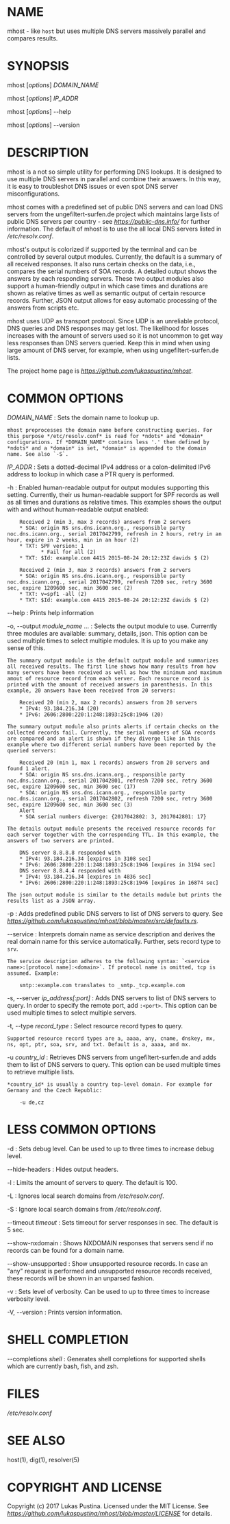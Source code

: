# NAME

mhost - like `host` but uses multiple DNS servers massively parallel and compares results.


# SYNOPSIS

mhost [*options*] *DOMAIN_NAME*

mhost [*options*] *IP_ADDR*

mhost [*options*] --help

mhost [*options*] --version


# DESCRIPTION

mhost is a not so simple utility for performing DNS lookups. It is designed to use multiple DNS servers in parallel and combine their answers. In this way, it is easy to troubleshot DNS issues or even spot DNS server misconfigurations.

mhost comes with a predefined set of public DNS servers and can load DNS servers from the ungefiltert-surfen.de project which maintains large lists of public DNS servers per country - see *https://public-dns.info/* for further information. The default of mhost is to use the all local DNS servers listed in */etc/resolv.conf*.

mhost's output is colorized if supported by the terminal and can be controlled by several output modules. Currently, the default is a summary of all received responses. It also runs certain checks on the data, i.e., compares the serial numbers of SOA records. A detailed output shows the answers by each responding servers. These two output modules also support a human-friendly output in which case times and durations are shown as relative times as well as semantic output of certain resource records. Further, JSON output allows for easy automatic processing of the answers from scripts etc.

mhost uses UDP as transport protocol. Since UDP is an unreliable protocol, DNS queries and DNS responses may get lost. The likelihood for losses increases with the amount of servers used so it is not uncommon to get way less responses than DNS servers queried. Keep this in mind when using large amount of DNS server, for example, when using ungefiltert-surfen.de lists.

The project home page is *https://github.com/lukaspustina/mhost*.


# COMMON OPTIONS

*DOMAIN_NAME*
: Sets the domain name to lookup up.

    mhost preprocesses the domain name before constructing queries. For this purpose */etc/resolv.conf* is read for *ndots* and *domain* configurations. If *DOMAIN_NAME* contains less '.' then defined by *ndots* and a *domain* is set, *domain* is appended to the domain name. See also `-S`.

*IP_ADDR*
: Sets a dotted-decimal IPv4 address or a colon-delimited IPv6 address to lookup in which case a PTR query is performed.

-h
: Enabled human-readable output for output modules supporting this setting. Currently, their us human-readable support for SPF records as well as all times and durations as relative times. This examples shows the output with and without human-readable output enabled:

        Received 2 (min 3, max 3 records) answers from 2 servers
        * SOA: origin NS sns.dns.icann.org., responsible party noc.dns.icann.org., serial 2017042799, refresh in 2 hours, retry in an hour, expire in 2 weeks, min in an hour (2)
        * TXT: SPF version: 1
               * Fail for all (2)
        * TXT: $Id: example.com 4415 2015-08-24 20:12:23Z davids $ (2)

        Received 2 (min 3, max 3 records) answers from 2 servers
        * SOA: origin NS sns.dns.icann.org., responsible party noc.dns.icann.org., serial 2017042799, refresh 7200 sec, retry 3600 sec, expire 1209600 sec, min 3600 sec (2)
        * TXT: v=spf1 -all (2)
        * TXT: $Id: example.com 4415 2015-08-24 20:12:23Z davids $ (2)

--help
: Prints help information

-o, --output *module_name* ...
: Selects the output module to use. Currently three modules are available: summary, details, json. This option can be used multiple times to select multiple modules. It is up to you make any sense of this.

    The summary output module is the default output module and summarizes all received results. The first line shows how many results from how many servers have been received as well as how the minimum and maximum amout of resource record from each server. Each resource record is printed with the amount of received answers in parenthesis. In this example, 20 answers have been received from 20 servers:

        Received 20 (min 2, max 2 records) answers from 20 servers
        * IPv4: 93.184.216.34 (20)
        * IPv6: 2606:2800:220:1:248:1893:25c8:1946 (20)

    The summary output module also prints alerts if certain checks on the collected records fail. Currently, the serial numbers of SOA records are compared and an alert is shown if they diverge like in this example where two different serial numbers have been reported by the queried servers:

        Received 20 (min 1, max 1 records) answers from 20 servers and found 1 alert.
        * SOA: origin NS sns.dns.icann.org., responsible party noc.dns.icann.org., serial 2017042801, refresh 7200 sec, retry 3600 sec, expire 1209600 sec, min 3600 sec (17)
        * SOA: origin NS sns.dns.icann.org., responsible party noc.dns.icann.org., serial 2017042802, refresh 7200 sec, retry 3600 sec, expire 1209600 sec, min 3600 sec (3)
        Alert
        * SOA serial numbers diverge: {2017042802: 3, 2017042801: 17}

    The details output module presents the received resource records for each server together with the corresponding TTL. In this example, the answers of two servers are printed.

        DNS server 8.8.8.8 responded with
        * IPv4: 93.184.216.34 [expires in 3108 sec]
        * IPv6: 2606:2800:220:1:248:1893:25c8:1946 [expires in 3194 sec]
        DNS server 8.8.4.4 responded with
        * IPv4: 93.184.216.34 [expires in 4836 sec]
        * IPv6: 2606:2800:220:1:248:1893:25c8:1946 [expires in 16874 sec]

    The json output module is similar to the details module but prints the results list as a JSON array.

-p
: Adds predefined public DNS servers to list of DNS servers to query. See *https://github.com/lukaspustina/mhost/blob/master/src/defaults.rs*.

--service
: Interprets domain name as service description and derives the real domain name for this service automatically. Further, sets record type to `srv`.

    The service description adheres to the following syntax: `<service name>:[protocol name]:<domain>`. If protocol name is omitted, tcp is assumed. Example:

        smtp::example.com translates to _smtp._tcp.example.com

-s, --server *ip_address[:port]*
: Adds DNS servers to list of DNS servers to query. In order to specify the remote port, add `:<port>`. This option can be used multiple times to select multiple servers.

-t, --type *record_type*
: Select resource record types to query.

    Supported resource record types are a, aaaa, any, cname, dnskey, mx, ns, opt, ptr, soa, srv, and txt. Default is a, aaaa, and mx.

-u *country_id*
: Retrieves DNS servers from ungefiltert-surfen.de and adds them to list of DNS servers to query. This option can be used multiple times to retrieve multiple lists.

    *country_id* is usually a country top-level domain. For example for Germany and the Czech Republic:

        -u de,cz


# LESS COMMON OPTIONS

-d
: Sets debug level. Can be used to up to three times to increase debug level.

--hide-headers
: Hides output headers.

-l
: Limits the amount of servers to query. The default is 100.

-L
: Ignores local search domains from */etc/resolv.conf*.

-S
: Ignore local search domains from */etc/resolv.conf*.

--timeout *timeout*
: Sets timeout for server responses in sec. The default is 5 sec.

--show-nxdomain
: Shows NXDOMAIN responses that servers send if no records can be found for a domain name.

--show-unsupported
: Show unsupported resource records. In case an "any" request is performed and unsupported resource records received, these records will be shown in an unparsed fashion.

-v
: Sets level of verbosity. Can be used to up to three times to increase verbosity level.

-V, --version
: Prints version information.


# SHELL COMPLETION

--completions *shell*
: Generates shell completions for supported shells which are currently bash, fish, and zsh.


# FILES
 */etc/resolv.conf*


# SEE ALSO
host(1), dig(1), resolver(5)


# COPYRIGHT AND LICENSE

Copyright (c) 2017 Lukas Pustina. Licensed under the MIT License. See *https://github.com/lukaspustina/mhost/blob/master/LICENSE* for details.

